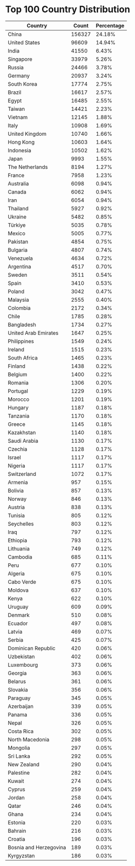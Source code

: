 # Top 100 Country Distribution
| Country | Count | Percentage |
|----|----|----|
| China | 156327 | 24.18% |
| United States | 96609 | 14.94% |
| India | 41550 | 6.43% |
| Singapore | 33979 | 5.26% |
| Russia | 24466 | 3.78% |
| Germany | 20937 | 3.24% |
| South Korea | 17774 | 2.75% |
| Brazil | 16617 | 2.57% |
| Egypt | 16485 | 2.55% |
| Taiwan | 14421 | 2.23% |
| Vietnam | 12145 | 1.88% |
| Italy | 10908 | 1.69% |
| United Kingdom | 10740 | 1.66% |
| Hong Kong | 10603 | 1.64% |
| Indonesia | 10502 | 1.62% |
| Japan | 9993 | 1.55% |
| The Netherlands | 8194 | 1.27% |
| France | 7958 | 1.23% |
| Australia | 6098 | 0.94% |
| Canada | 6062 | 0.94% |
| Iran | 6054 | 0.94% |
| Thailand | 5927 | 0.92% |
| Ukraine | 5482 | 0.85% |
| Türkiye | 5035 | 0.78% |
| Mexico | 5005 | 0.77% |
| Pakistan | 4854 | 0.75% |
| Bulgaria | 4807 | 0.74% |
| Venezuela | 4634 | 0.72% |
| Argentina | 4517 | 0.70% |
| Sweden | 3511 | 0.54% |
| Spain | 3410 | 0.53% |
| Poland | 3042 | 0.47% |
| Malaysia | 2555 | 0.40% |
| Colombia | 2172 | 0.34% |
| Chile | 1785 | 0.28% |
| Bangladesh | 1734 | 0.27% |
| United Arab Emirates | 1647 | 0.25% |
| Philippines | 1549 | 0.24% |
| Ireland | 1515 | 0.23% |
| South Africa | 1465 | 0.23% |
| Finland | 1438 | 0.22% |
| Belgium | 1400 | 0.22% |
| Romania | 1306 | 0.20% |
| Portugal | 1229 | 0.19% |
| Morocco | 1201 | 0.19% |
| Hungary | 1187 | 0.18% |
| Tanzania | 1170 | 0.18% |
| Greece | 1145 | 0.18% |
| Kazakhstan | 1140 | 0.18% |
| Saudi Arabia | 1130 | 0.17% |
| Czechia | 1128 | 0.17% |
| Israel | 1117 | 0.17% |
| Nigeria | 1117 | 0.17% |
| Switzerland | 1072 | 0.17% |
| Armenia | 957 | 0.15% |
| Bolivia | 857 | 0.13% |
| Norway | 846 | 0.13% |
| Austria | 838 | 0.13% |
| Tunisia | 805 | 0.12% |
| Seychelles | 803 | 0.12% |
| Iraq | 797 | 0.12% |
| Ethiopia | 793 | 0.12% |
| Lithuania | 749 | 0.12% |
| Cambodia | 685 | 0.11% |
| Peru | 677 | 0.10% |
| Algeria | 675 | 0.10% |
| Cabo Verde | 675 | 0.10% |
| Moldova | 637 | 0.10% |
| Kenya | 622 | 0.10% |
| Uruguay | 609 | 0.09% |
| Denmark | 510 | 0.08% |
| Ecuador | 497 | 0.08% |
| Latvia | 469 | 0.07% |
| Serbia | 425 | 0.07% |
| Dominican Republic | 420 | 0.06% |
| Uzbekistan | 402 | 0.06% |
| Luxembourg | 373 | 0.06% |
| Georgia | 363 | 0.06% |
| Belarus | 361 | 0.06% |
| Slovakia | 356 | 0.06% |
| Paraguay | 345 | 0.05% |
| Azerbaijan | 339 | 0.05% |
| Panama | 336 | 0.05% |
| Nepal | 326 | 0.05% |
| Costa Rica | 302 | 0.05% |
| North Macedonia | 298 | 0.05% |
| Mongolia | 297 | 0.05% |
| Sri Lanka | 292 | 0.05% |
| New Zealand | 290 | 0.04% |
| Palestine | 282 | 0.04% |
| Kuwait | 274 | 0.04% |
| Cyprus | 259 | 0.04% |
| Jordan | 258 | 0.04% |
| Qatar | 246 | 0.04% |
| Ghana | 234 | 0.04% |
| Estonia | 220 | 0.03% |
| Bahrain | 216 | 0.03% |
| Croatia | 196 | 0.03% |
| Bosnia and Herzegovina | 189 | 0.03% |
| Kyrgyzstan | 186 | 0.03% |
